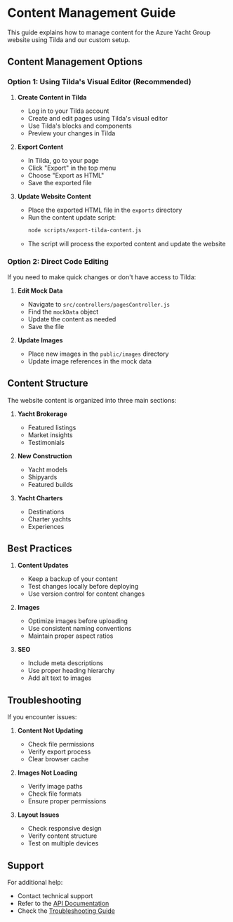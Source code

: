 # Content Management Guide

This guide explains how to manage content for the Azure Yacht Group website using Tilda and our custom setup.

## Content Management Options

### Option 1: Using Tilda's Visual Editor (Recommended)

1. **Create Content in Tilda**
   - Log in to your Tilda account
   - Create and edit pages using Tilda's visual editor
   - Use Tilda's blocks and components
   - Preview your changes in Tilda

2. **Export Content**
   - In Tilda, go to your page
   - Click "Export" in the top menu
   - Choose "Export as HTML"
   - Save the exported file

3. **Update Website Content**
   - Place the exported HTML file in the `exports` directory
   - Run the content update script:
     ```bash
     node scripts/export-tilda-content.js
     ```
   - The script will process the exported content and update the website

### Option 2: Direct Code Editing

If you need to make quick changes or don't have access to Tilda:

1. **Edit Mock Data**
   - Navigate to `src/controllers/pagesController.js`
   - Find the `mockData` object
   - Update the content as needed
   - Save the file

2. **Update Images**
   - Place new images in the `public/images` directory
   - Update image references in the mock data

## Content Structure

The website content is organized into three main sections:

1. **Yacht Brokerage**
   - Featured listings
   - Market insights
   - Testimonials

2. **New Construction**
   - Yacht models
   - Shipyards
   - Featured builds

3. **Yacht Charters**
   - Destinations
   - Charter yachts
   - Experiences

## Best Practices

1. **Content Updates**
   - Keep a backup of your content
   - Test changes locally before deploying
   - Use version control for content changes

2. **Images**
   - Optimize images before uploading
   - Use consistent naming conventions
   - Maintain proper aspect ratios

3. **SEO**
   - Include meta descriptions
   - Use proper heading hierarchy
   - Add alt text to images

## Troubleshooting

If you encounter issues:

1. **Content Not Updating**
   - Check file permissions
   - Verify export process
   - Clear browser cache

2. **Images Not Loading**
   - Verify image paths
   - Check file formats
   - Ensure proper permissions

3. **Layout Issues**
   - Check responsive design
   - Verify content structure
   - Test on multiple devices

## Support

For additional help:
- Contact technical support
- Refer to the [API Documentation](API_SETUP_GUIDE.md)
- Check the [Troubleshooting Guide](TROUBLESHOOTING.md) 